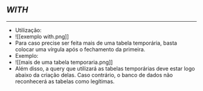 ## *WITH*
***

- Utilização: 
- ![[exemplo with.png]]
- Para caso precise ser feita mais de uma tabela temporária, basta colocar uma vírgula após o fechamento da primeira. 
- Exemplo:
- ![[mais de uma tabela temporaria.png]]
- Além disso, a query que utilizará as tabelas temporárias deve estar logo abaixo da criação delas. Caso contrário, o banco de dados não reconhecerá as tabelas como legítimas.